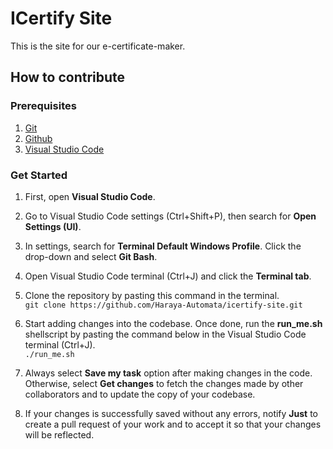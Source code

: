 # ICertify Site

This is the site for our e-certificate-maker. 

## How to contribute     

### Prerequisites
1. [Git](https://git-scm.com/)
1. [Github](https://github.com/)
1. [Visual Studio Code](https://code.visualstudio.com/)

### Get Started
1. First, open **Visual Studio Code**.

1. Go to Visual Studio Code settings (Ctrl+Shift+P), then search for **Open Settings (UI)**.

1. In settings, search for **Terminal Default Windows Profile**. Click the drop-down and select **Git Bash**.

1. Open Visual Studio Code terminal (Ctrl+J) and click the **Terminal tab**.

1. Clone the repository by pasting this command in the terminal. \
`git clone https://github.com/Haraya-Automata/icertify-site.git` 

1. Start adding changes into the codebase. Once done, run the **run_me.sh** shellscript by pasting the command below in the Visual Studio Code terminal (Ctrl+J). \
`./run_me.sh`

1. Always select **Save my task** option after making changes in the code. Otherwise, select **Get changes** to fetch the changes made by other collaborators and to update the copy of your codebase.

1. If your changes is successfully saved without any errors, notify **Just** to create a pull request of your work and to accept it so that your changes will be reflected.



